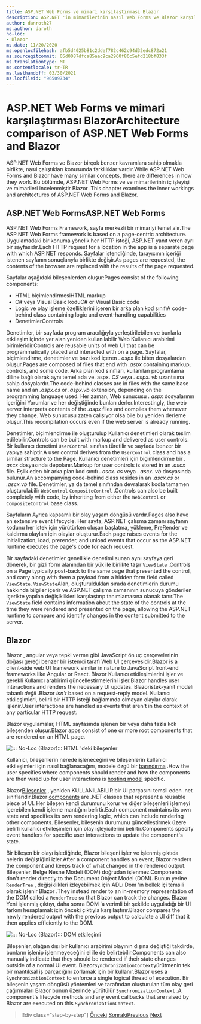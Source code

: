 ```yaml
---
title: ASP.NET Web Forms ve mimari karşılaştırması Blazor
description: ASP.NET 'in mimarilerinin nasıl Web Forms ve Blazor karşılaştırılacağını öğrenin.
author: danroth27
ms.author: daroth
no-loc:
- Blazor
ms.date: 11/20/2020
ms.openlocfilehash: afb5d4025b81c2ddef782c462c94d32edc872a21
ms.sourcegitcommit: 05d0087dfca85aac9ca2960f86c5efd218bf833f
ms.translationtype: MT
ms.contentlocale: tr-TR
ms.lasthandoff: 03/30/2021
ms.locfileid: "96509734"
---
```

# <a name="architecture-comparison-of-aspnet-web-forms-and-blazor"></a><span data-ttu-id="6855b-103">ASP.NET Web Forms ve mimari karşılaştırması Blazor</span><span class="sxs-lookup"><span data-stu-id="6855b-103">Architecture comparison of ASP.NET Web Forms and Blazor</span></span>

<span data-ttu-id="6855b-104">ASP.NET Web Forms ve Blazor birçok benzer kavramlara sahip olmakla birlikte, nasıl çalıştıkları konusunda farklılıklar vardır.</span><span class="sxs-lookup"><span data-stu-id="6855b-104">While ASP.NET Web Forms and Blazor have many similar concepts, there are differences in how they work.</span></span> <span data-ttu-id="6855b-105">Bu bölümde, ASP.NET Web Forms ve ve mimarilerinin iç işleyişi ve mimarileri incelenmiştir Blazor .</span><span class="sxs-lookup"><span data-stu-id="6855b-105">This chapter examines the inner workings and architectures of ASP.NET Web Forms and Blazor.</span></span>

## <a name="aspnet-web-forms"></a><span data-ttu-id="6855b-106">ASP.NET Web Forms</span><span class="sxs-lookup"><span data-stu-id="6855b-106">ASP.NET Web Forms</span></span>

<span data-ttu-id="6855b-107">ASP.NET Web Forms Framework, sayfa merkezli bir mimariyi temel alır.</span><span class="sxs-lookup"><span data-stu-id="6855b-107">The ASP.NET Web Forms framework is based on a page-centric architecture.</span></span> <span data-ttu-id="6855b-108">Uygulamadaki bir konuma yönelik her HTTP isteği, ASP.NET yanıt veren ayrı bir sayfasıdır.</span><span class="sxs-lookup"><span data-stu-id="6855b-108">Each HTTP request for a location in the app is a separate page with which ASP.NET responds.</span></span> <span data-ttu-id="6855b-109">Sayfalar istendiğinde, tarayıcının içeriği istenen sayfanın sonuçlarıyla birlikte değişir.</span><span class="sxs-lookup"><span data-stu-id="6855b-109">As pages are requested, the contents of the browser are replaced with the results of the page requested.</span></span>

<span data-ttu-id="6855b-110">Sayfalar aşağıdaki bileşenlerden oluşur:</span><span class="sxs-lookup"><span data-stu-id="6855b-110">Pages consist of the following components:</span></span>

- <span data-ttu-id="6855b-111">HTML biçimlendirmesi</span><span class="sxs-lookup"><span data-stu-id="6855b-111">HTML markup</span></span>
- <span data-ttu-id="6855b-112">C# veya Visual Basic kodu</span><span class="sxs-lookup"><span data-stu-id="6855b-112">C# or Visual Basic code</span></span>
- <span data-ttu-id="6855b-113">Logic ve olay işleme özelliklerini içeren bir arka plan kod sınıfı</span><span class="sxs-lookup"><span data-stu-id="6855b-113">A code-behind class containing logic and event-handling capabilities</span></span>
- <span data-ttu-id="6855b-114">Denetimler</span><span class="sxs-lookup"><span data-stu-id="6855b-114">Controls</span></span>

<span data-ttu-id="6855b-115">Denetimler, bir sayfada program aracılığıyla yerleştirilebilen ve bunlarla etkileşim içinde yer alan yeniden kullanılabilir Web Kullanıcı arabirimi birimleridir.</span><span class="sxs-lookup"><span data-stu-id="6855b-115">Controls are reusable units of web UI that can be programmatically placed and interacted with on a page.</span></span> <span data-ttu-id="6855b-116">Sayfalar, biçimlendirme, denetimler ve bazı kod içeren *. aspx* ile biten dosyalardan oluşur.</span><span class="sxs-lookup"><span data-stu-id="6855b-116">Pages are composed of files that end with *.aspx* containing markup, controls, and some code.</span></span> <span data-ttu-id="6855b-117">Arka plan kod sınıfları, kullanılan programlama diline bağlı olarak aynı temel ada ve. aspx. *CS* veya *. aspx. vb* uzantısına sahip dosyalardır.</span><span class="sxs-lookup"><span data-stu-id="6855b-117">The code-behind classes are in files with the same base name and an *.aspx.cs* or *.aspx.vb* extension, depending on the programming language used.</span></span> <span data-ttu-id="6855b-118">Her zaman, Web sunucusu *. aspx* dosyalarının içeriğini Yorumlar ve her değiştiğinde bunları derler.</span><span class="sxs-lookup"><span data-stu-id="6855b-118">Interestingly, the web server interprets contents of the *.aspx* files and compiles them whenever they change.</span></span> <span data-ttu-id="6855b-119">Web sunucusu zaten çalışıyor olsa bile bu yeniden derleme oluşur.</span><span class="sxs-lookup"><span data-stu-id="6855b-119">This recompilation occurs even if the web server is already running.</span></span>

<span data-ttu-id="6855b-120">Denetimler, biçimlendirme ile oluşturulup Kullanıcı denetimleri olarak teslim edilebilir.</span><span class="sxs-lookup"><span data-stu-id="6855b-120">Controls can be built with markup and delivered as user controls.</span></span> <span data-ttu-id="6855b-121">Bir kullanıcı denetimi `UserControl` sınıftan türetilir ve sayfada benzer bir yapıya sahiptir.</span><span class="sxs-lookup"><span data-stu-id="6855b-121">A user control derives from the `UserControl` class and has a similar structure to the Page.</span></span> <span data-ttu-id="6855b-122">Kullanıcı denetimleri için biçimlendirme bir *. ascx* dosyasında depolanır.</span><span class="sxs-lookup"><span data-stu-id="6855b-122">Markup for user controls is stored in an *.ascx* file.</span></span> <span data-ttu-id="6855b-123">Eşlik eden bir arka plan kod sınıfı *. ascx. cs* veya *. ascx. vb* dosyasında bulunur.</span><span class="sxs-lookup"><span data-stu-id="6855b-123">An accompanying code-behind class resides in an *.ascx.cs* or *.ascx.vb* file.</span></span> <span data-ttu-id="6855b-124">Denetimler, ya da temel sınıfından devralarak kodla tamamen oluşturulabilir `WebControl` `CompositeControl` .</span><span class="sxs-lookup"><span data-stu-id="6855b-124">Controls can also be built completely with code, by inheriting from either the `WebControl` or `CompositeControl` base class.</span></span>

<span data-ttu-id="6855b-125">Sayfaların Ayrıca kapsamlı bir olay yaşam döngüsü vardır.</span><span class="sxs-lookup"><span data-stu-id="6855b-125">Pages also have an extensive event lifecycle.</span></span> <span data-ttu-id="6855b-126">Her sayfa, ASP.NET çalışma zamanı sayfanın kodunu her istek için yürütürken oluşan başlatma, yükleme, PreRender ve kaldırma olayları için olaylar oluşturur.</span><span class="sxs-lookup"><span data-stu-id="6855b-126">Each page raises events for the initialization, load, prerender, and unload events that occur as the ASP.NET runtime executes the page's code for each request.</span></span>

<span data-ttu-id="6855b-127">Bir sayfadaki denetimler genellikle denetimi sunan aynı sayfaya geri dönerek, bir gizli form alanından bir yük ile birlikte taşır `ViewState` .</span><span class="sxs-lookup"><span data-stu-id="6855b-127">Controls on a Page typically post-back to the same page that presented the control, and carry along with them a payload from a hidden form field called `ViewState`.</span></span> <span data-ttu-id="6855b-128">`ViewState`Alan, oluşturuldukları sırada denetimlerin durumu hakkında bilgiler içerir ve ASP.NET çalışma zamanının sunucuya gönderilen içerikte yapılan değişiklikleri karşılaştırıp tanımlamasına olanak tanır.</span><span class="sxs-lookup"><span data-stu-id="6855b-128">The `ViewState` field contains information about the state of the controls at the time they were rendered and presented on the page, allowing the ASP.NET runtime to compare and identify changes in the content submitted to the server.</span></span>

## Blazor

<span data-ttu-id="6855b-129">Blazor , angular veya tepki verme gibi JavaScript ön uç çerçevelerinin doğası gereği benzer bir istemci tarafı Web UI çerçevesidir.</span><span class="sxs-lookup"><span data-stu-id="6855b-129">Blazor is a client-side web UI framework similar in nature to JavaScript front-end frameworks like Angular or React.</span></span> <span data-ttu-id="6855b-130">Blazor Kullanıcı etkileşimlerini işler ve gerekli Kullanıcı arabirimi güncelleştirmelerini işler.</span><span class="sxs-lookup"><span data-stu-id="6855b-130">Blazor handles user interactions and renders the necessary UI updates.</span></span> <span data-ttu-id="6855b-131">Blazoristek-yanıt modeli tabanlı *değil* .</span><span class="sxs-lookup"><span data-stu-id="6855b-131">Blazor *isn't* based on a request-reply model.</span></span> <span data-ttu-id="6855b-132">Kullanıcı etkileşimleri, belirli bir HTTP isteği bağlamında olmayan olaylar olarak işlenir.</span><span class="sxs-lookup"><span data-stu-id="6855b-132">User interactions are handled as events that aren't in the context of any particular HTTP request.</span></span>

<span data-ttu-id="6855b-133">Blazor uygulamalar, HTML sayfasında işlenen bir veya daha fazla kök bileşenden oluşur.</span><span class="sxs-lookup"><span data-stu-id="6855b-133">Blazor apps consist of one or more root components that are rendered on an HTML page.</span></span>

![::: No-Loc (Blazor)::: HTML 'deki bileşenler](./media/architecture-comparison/blazor-components-in-html.png)

<span data-ttu-id="6855b-135">Kullanıcı, bileşenlerin nerede işleneceğini ve bileşenlerin kullanıcı etkileşimleri için nasıl bağlanacağını, modele özgü bir [barındırma](hosting-models.md) .</span><span class="sxs-lookup"><span data-stu-id="6855b-135">How the user specifies where components should render and how the components are then wired up for user interactions is [hosting model](hosting-models.md) specific.</span></span>

<span data-ttu-id="6855b-136">Blazor[Bileşenler](components.md) , yeniden KULLANILABILIR bir UI parçasını temsil eden .net sınıflarıdır.</span><span class="sxs-lookup"><span data-stu-id="6855b-136">Blazor [components](components.md) are .NET classes that represent a reusable piece of UI.</span></span> <span data-ttu-id="6855b-137">Her bileşen kendi durumunu korur ve diğer bileşenleri işlemeyi içerebilen kendi işleme mantığını belirtir.</span><span class="sxs-lookup"><span data-stu-id="6855b-137">Each component maintains its own state and specifies its own rendering logic, which can include rendering other components.</span></span> <span data-ttu-id="6855b-138">Bileşenler, bileşenin durumunu güncelleştirmek üzere belirli kullanıcı etkileşimleri için olay işleyicilerini belirtir.</span><span class="sxs-lookup"><span data-stu-id="6855b-138">Components specify event handlers for specific user interactions to update the component's state.</span></span>

<span data-ttu-id="6855b-139">Bir bileşen bir olayı işlediğinde, Blazor bileşeni işler ve işlenmiş çıktıda nelerin değiştiğini izler.</span><span class="sxs-lookup"><span data-stu-id="6855b-139">After a component handles an event, Blazor renders the component and keeps track of what changed in the rendered output.</span></span> <span data-ttu-id="6855b-140">Bileşenler, Belge Nesne Modeli (DOM) doğrudan işlenmez.</span><span class="sxs-lookup"><span data-stu-id="6855b-140">Components don't render directly to the Document Object Model (DOM).</span></span> <span data-ttu-id="6855b-141">Bunun yerine `RenderTree` , değişiklikleri izleyebilmek için ADLı Dom 'ın bellek içi temsili olarak işlenir Blazor .</span><span class="sxs-lookup"><span data-stu-id="6855b-141">They instead render to an in-memory representation of the DOM called a `RenderTree` so that Blazor can track the changes.</span></span> <span data-ttu-id="6855b-142">Blazor Yeni işlenmiş çıktıyı, daha sonra DOM 'a verimli bir şekilde uyguladığı bir UI farkını hesaplamak için önceki çıktıyla karşılaştırır.</span><span class="sxs-lookup"><span data-stu-id="6855b-142">Blazor compares the newly rendered output with the previous output to calculate a UI diff that it then applies efficiently to the DOM.</span></span>

![::: No-Loc (Blazor)::: DOM etkileşimi](./media/architecture-comparison/blazor-dom-interaction.png)

<span data-ttu-id="6855b-144">Bileşenler, olağan dışı bir kullanıcı arabirimi olayının dışına değiştiği takdirde, bunların işlenip işlenmeyeceğini el ile de belirtebilir.</span><span class="sxs-lookup"><span data-stu-id="6855b-144">Components can also manually indicate that they should be rendered if their state changes outside of a normal UI event.</span></span> <span data-ttu-id="6855b-145">Blazor`SynchronizationContext`yürütmenin tek bir mantıksal iş parçacığını zorlamak için bir kullanır.</span><span class="sxs-lookup"><span data-stu-id="6855b-145">Blazor uses a `SynchronizationContext` to enforce a single logical thread of execution.</span></span> <span data-ttu-id="6855b-146">Bir bileşenin yaşam döngüsü yöntemleri ve tarafından oluşturulan tüm olay geri çağırmaları Blazor bunun üzerinde yürütülür `SynchronizationContext` .</span><span class="sxs-lookup"><span data-stu-id="6855b-146">A component's lifecycle methods and any event callbacks that are raised by Blazor are executed on this `SynchronizationContext`.</span></span>

>[!div class="step-by-step"]
><span data-ttu-id="6855b-147">[Önceki](introduction.md) 
> [Sonraki](hosting-models.md)</span><span class="sxs-lookup"><span data-stu-id="6855b-147">[Previous](introduction.md)
[Next](hosting-models.md)</span></span>
